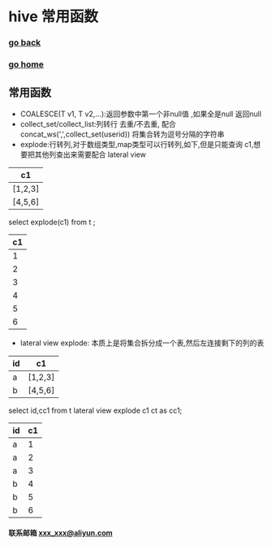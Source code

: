 # hive 常用函数
### [go back](/hive.md)      
### [go home](../README.md)    
 
## 常用函数
+ COALESCE(T v1, T v2,…):返回参数中第一个非null值 ,如果全是null 返回null
+ collect_set/collect_list:列转行 去重/不去重, 配合concat_ws(',',collect_set(userid)) 将集合转为逗号分隔的字符串
+ explode:行转列,对于数组类型,map类型可以行转列,如下,但是只能查询 c1,想要把其他列查出来需要配合 lateral view 

|  c1   | 
|  ----  | 
| [1,2,3]  | 
| [4,5,6] | 
select explode(c1) from t  ;
  
| c1 | 
| ---| 
| 1  | 
| 2  | 
| 3  | 
| 4  | 
| 5  | 
| 6  | 
  
+ lateral view explode: 本质上是将集合拆分成一个表,然后左连接剩下的列的表

|  id   | c1  |
|  ----  | ----  |
| a  | [1,2,3] |
| b  | [4,5,6] |

select id,cc1 from t lateral view explode c1 ct as cc1;

|  id   | c1  |
|  ----  | ----  |
| a  | 1 |
| a  | 2 |
| a  | 3 |
| b  | 4 |
| b  | 5 |
| b  | 6 |






#### 联系邮箱 xxx_xxx@aliyun.com

